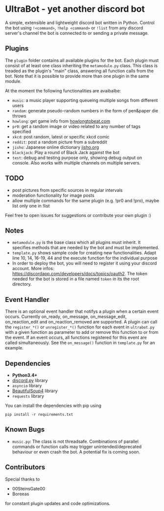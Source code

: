 # UltraBot - yet another discord bot

A simple, extensible and lightweight discord bot written in Python. Control the bot using `!<command>`, `!help <command>` or `!list` from any discord server's channel the bot is connected to or sending a private message.


## Plugins

The `plugin` folder contains all available plugins for the bot. Each plugin must consist of at least one class inheriting the `metamodule.py` class. This class is treaded as the plugin's "main" class, answering all function calls from the bot. Note that it is possible to provide more than one plugin in the same module.

At the moment the following functionalities are avaibalbe:
* `music`: a music player supporting queueing multiple songs from different users
* `random`: generate pseudo-random numbers in the form of pen&paper die throws
* `howlong`: get game info from [howlongtobeat.com](https://howlongtobeat.com)
* `pr0`: get a random image or video related to any number of tags specified
* `xkcd`: post random, latest or specific xkcd comic
* `reddit`: post a random picture from a subreddit
* `jisho`: Japanese online dictionary [jisho.org](http://jisho.org)
* `blackjack`: Play a round of Black Jack against the bot
* `test`: debug and testing purpose only, showing debug output on console. Also works with multiple channels on multiple servers.


## TODO

* post pictures from specific sources in regular intervals
* moderation functionality for image posts
* allow multiple commands for the same plugin (e.g. !pr0 and !pro), maybe list only one in !list

Feel free to open issues for suggestions or contribute your own plugin :)


## Notes

* `metamodule.py` is the base class which all plugins must inherit. It specifies methods that are needed by the bot and must be implemented.
* `template.py` shows sample code for creating new functionalities. Adapt line 10, 14, 16-19, 44 and the execute function for the individual purpose
* In order to deploy the bot, you will need to register it using your discord account. More infos: https://discordapp.com/developers/docs/topics/oauth2. The token needed for the bot is stored in a file named `token` in its the root directory.


## Event Handler

There is an optional event handler that notifys a plugin when a certain event occurs. Currently on\_ready, on\_message, on\_message\_edit, on\_reaction\_edit and on\_reaction\_removed are supported. A plugin can call the `register_*()` or `unregister_*()` function for each event in `ultrabot.py` with a given function as parameter to add or remove this function to or from the event. If an event occurs, all functions registered for this event are called simultaneously. See the `on_message()` function in `template.py` for an example.


## Dependencies

* **Python3.4+**
* [discord.py](https://github.com/Rapptz/discord.py) library
* `asyncio` library
* [BeautifulSoup4](https://www.crummy.com/software/BeautifulSoup/bs4/doc/) library
* `requests` library


You can install the dependencies with pip using

```
pip install -r requirements.txt
```


## Known Bugs

* `music.py`: The class is not threadsafe. Combinations of parallel commands or function calls may trigger unintended/deprecated behaviour or even crash the bot. A potential fix is coming soon.


## Contributors

Special thanks to

* 00SteinsGate00
* Boreeas

for constant plugin updates and code optimizations.
